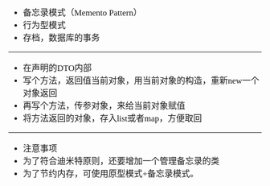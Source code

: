 <span  style="font-family: Simsun,serif; font-size: 17px; ">

- 备忘录模式（Memento Pattern）
- 行为型模式
- 存档，数据库的事务

---

- 在声明的DTO内部
- 写个方法，返回值当前对象，用当前对象的构造，重新new一个对象返回
- 再写个方法，传参对象，来给当前对象赋值
- 将方法返回的对象，存入list或者map，方便取回

--- 

- 注意事项
- 为了符合迪米特原则，还要增加一个管理备忘录的类
- 为了节约内存，可使用原型模式+备忘录模式。

</span>